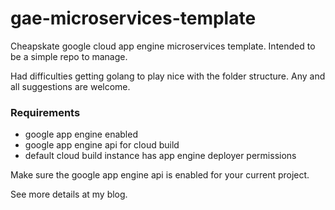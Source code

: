 # gae-microservices-template
Cheapskate google cloud app engine microservices template. Intended to be a simple repo to manage.


Had difficulties getting golang to play nice with the folder structure. Any and all suggestions are welcome.


### Requirements

* google app engine enabled
* google app engine api for cloud build
* default cloud build instance has app engine deployer permissions

Make sure the google app engine api is enabled for your current project.

See more details at my blog.